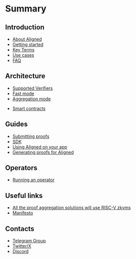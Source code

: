 # Summary

## Introduction

* [About Aligned](introduction/0_about_aligned.md)
* [Getting started](introduction/1_getting_started.md)
* [Key Terms](introduction/2_key_terms)
* [Use cases](introduction/3_use_cases.md)
* [FAQ](introduction/4_faq.md)

## Architecture

* [Supported Verifiers](architecture/0_supported_verifiers.md)
* [Fast mode](architecture/1_fast_mode.md)
* [Aggregation mode](architecture/2_aggregation_mode.md)

<!-- * Components
  * [User](./architecture/entities/user.md)
  * [Operator](./architecture/entities/operator.md)
  * [Aggregator](./architecture/entities/aggregator.md)
  * [Batcher](./architecture/entities/batcher.md)
  * [Payment Service](./architecture/entities/payment_service.md) -->

* [Smart contracts](architecture/3_smart_contracts.md)

## Guides

* [Submitting proofs](guides/0_submitting_proofs.md)
* [SDK](guides/1_SDK.md)
* [Using Aligned on your app](guides/2_using_aligned_on_your_app.md)
* [Generating proofs for Aligned](guides/3_generating_proofs.md)

<!-- * [Setup Aligned](developer_guides/2_setup_aligned.md) -->

## Operators

* [Running an operator](operator_guides/0_running_an_operator.md)

## Useful links

* [All the proof aggregation solutions will use RISC-V zkvms](https://blog.alignedlayer.com/all-the-proof-aggregation-solutions-will-use-risc-v-zkvms/)
* [Manifesto](https://mirror.xyz/0x7794D1c55568270A81D8Bf39e1bcE96BEaC10901/rOya8TwZvj_8kTpjDPVwTuNc1UcS0VLUr1t2nhCxYj8)

## Contacts

* [Telegram Group](https://t.me/aligned_layer)
* [Twitter/X](https://twitter.com/alignedlayer)
* [Discord](https://discord.gg/alignedlayer)
